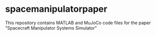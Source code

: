 # spacemanipulatorpaper
This repository contains MATLAB and MuJoCo code files for the paper "Spacecraft Manipulator Systems Simulator"
